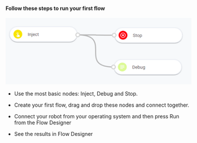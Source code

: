 #### Follow these steps to run your first flow

![Inject & Debug](https://raw.githubusercontent.com/robomotionio/robomotion-tutorials/master/images/inject-debug-stop.png)

* Use the most basic nodes: Inject, Debug and Stop.

* Create your first flow, drag and drop these nodes and connect together.

* Connect your robot from your operating system and then press Run from the Flow Designer

* See the results in Flow Designer

